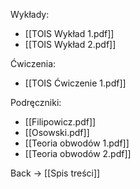 Wykłady:
- [[TOIS Wykład 1.pdf]]
- [[TOIS Wykład 2.pdf]]

Ćwiczenia:
- [[TOIS Ćwiczenie 1.pdf]]

Podręczniki:
- [[Filipowicz.pdf]]
- [[Osowski.pdf]]
- [[Teoria obwodów 1.pdf]]
- [[Teoria obwodów 2.pdf]]

Back -> [[Spis treści]]